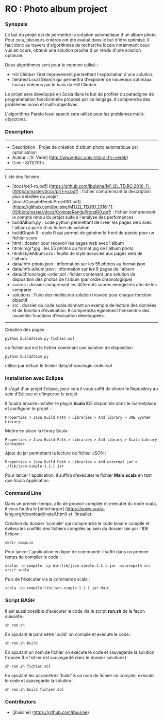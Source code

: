 # RO : Photo album project

### Synopsis

Le but du projet est de permettre la création automatique d'un album photo. Pour cela, plusieurs critères ont été évalué dans le but d'être optimisé. Il faut donc au travers d'algorithmes de recherche locale notamment ceux vus en cours, obtenir une solution proche d'un rendu d'une solution optimale.

Deux algorithmes sont pour le moment utilisé :
- Hill Climber First Improvement permettant l'exploitation d'une solution.
- Iterated Local Search qui permettra d'explorer de nouveaux optimaux locaux obtenus par le biais du Hill Climber.

Le projet sera développé en Scala dans le but de profiter du paradigme de programmation fonctionnelle proposé par ce langage. Il comprendra des problèmes mono et multi-objectives.

L'algorithme Pareto local search sera utilisé pour les problèmes multi-objectives.

### Description

-------------------
* Description : Projet de création d'album photo automatique par optimisation
* Auteur      : [S. Verel] (http://www-lisic.univ-littoral.fr/~verel/)
* Date        : 8/11/2015


-------------------
Liste des fichiers :
- [docs/prj1-ro.pdf] (https://github.com/jbuisine/M1.I2L.TD.RO.2016-11-09/blob/master/docs/prj1-ro.pdf)             : fichier comprennant la description plus détaillée du projet
- [docs/CompteRenduProjetRO.pdf] (https://github.com/jbuisine/M1.I2L.TD.RO.2016-11-09/blob/master/docs/CompteRenduProjetRO.pdf) : fichier comprennant le compte rendu du projet suite à l'analyse des perfomances
- buildAlbum.py                : code python permettant de créer les pages web avec l'album à partir d'un fichier de solution
- buildGraph.R      : code R qui permet de générer le front de pareto pour un fichier score
- html                         : dossier pour recevoir les pages web avec l'album
- html/img/*.jpg               : les 55 photos au format jpg de l'album photo
- html/styleAlbum.css          : feuille de style associée aux pages web de l'album
- data/info-photo.json         : information sur les 55 photos au format json
- data/info-album.json         : information sur les 9 pages de l'album
- data/chronologic-order.sol   : fichier contenant une solution de disposition des photos de l'album (par ordre chronologique)
- scores		               : dossier comprenant les différents scores enregistrés afin de les comparer
- solutions		               : l'une des meilleures solution trouvée pour chaque fonction objectif
- src                          : dossier du code scala donnant un exemple de lecture des données et de fonction d'évaluation. Il comprendra également l'ensemble des nouvelles fonctions d'évaluation développées.


-------------------
Création des pages :

```
python buildAlbum.py fichier.sol
```
où fichier.sol est le fichier contenant une solution de disposition

```
python buildAlbum.py
```
utilise par défaut le fichier data/chronologic-order.sol


### Installation avec Eclipse

Il s'agit d'un projet Eclipse, pour cela il vous suffit de cloner le Repository au sein d'Eclipse et d'importer le projet.

Il faudra ensuite installer le plugin **Scala** IDE disponible dans le marketplace et configurer le projet :


```
Properties > Java Build Path > Libraries > Add library > JRE System Library
```

Mettre en place la library Scala :

```
Properties > Java Build Path > Libraries > Add library > Scala Library Container
```

Ajout du jar permettant la lecture de fichier JSON :

```
Properties > Java Build Path > Libraries > Add external jar > ./lib/json-simple-1.1.1.jar
```

Pour lancer l'application, il suffira d'exécuter le fichier **Main.scala** en tant que Scala Application.

### Command Line

Dans un premier temps, afin de pouvoir compiler et exécuter du code scala, il vous faudra le [télécharger] (https://www.scala-lang.org/download/install.html) et l'installer.

Création du dossier 'compile' qui comprendra le code binaire compilé et évitera les conflits des fichiers compilés au sein du dossier bin par l'IDE Eclipse :

```
mkdir compile
```

Pour lancer l'application en ligne de commande il suffit dans un premier temps de compiler le code :

```
scalac -d compile -cp bin:lib/json-simple-1.1.1.jar -sourcepath src src/*.scala
```

Puis de l'éxécuter via la commande scala :

```
scala -cp compile:lib/json-simple-1.1.1.jar Main
```

### Script BASH

Il est aussi possible d'exécuter le code via le script __run.sh__ de la façon suivante :

```
sh run.sh
```
En ajoutant le paramètre 'build' on compile et exécute le code :

```
sh run.sh build
```

En ajoutant un nom de fichier on exécute le code et sauvegarde la solution trouvée (Le fichier est sauvegardé dans le dossier solutions) :

```
sh run.sh fichier.sol
```

En ajoutant les paramètres 'build' & un nom de fichier on compile, exécute le code et sauvegarde la solution :

```
sh run.sh build fichier.sol
```

### Contributors

* [jbuisine] (https://github.com/jbuisine)
